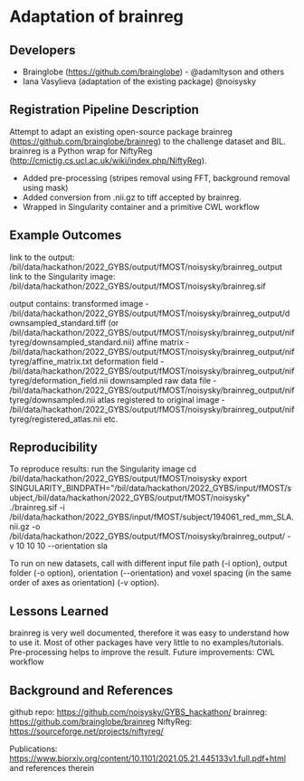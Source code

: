 # Adaptation of brainreg

## Developers

- Brainglobe (https://github.com/brainglobe) - @adamltyson and others
- Iana Vasylieva (adaptation of the existing package) @noisysky

## Registration Pipeline Description

Attempt to adapt an existing open-source package brainreg (https://github.com/brainglobe/brainreg) to the challenge dataset and BIL.
brainreg is a Python wrap for NiftyReg (http://cmictig.cs.ucl.ac.uk/wiki/index.php/NiftyReg).

- Added pre-processing (stripes removal using FFT, background removal using mask)
- Added conversion from .nii.gz to tiff accepted by brainreg.
- Wrapped in Singularity container and a primitive CWL workflow

## Example Outcomes

link to the output: /bil/data/hackathon/2022_GYBS/output/fMOST/noisysky/brainreg_output
link to the Singularity image: /bil/data/hackathon/2022_GYBS/output/fMOST/noisysky/brainreg.sif

output contains:
transformed image - /bil/data/hackathon/2022_GYBS/output/fMOST/noisysky/brainreg_output/downsampled_standard.tiff
(or /bil/data/hackathon/2022_GYBS/output/fMOST/noisysky/brainreg_output/niftyreg/downsampled_standard.nii)
affine matrix - /bil/data/hackathon/2022_GYBS/output/fMOST/noisysky/brainreg_output/niftyreg/affine_matrix.txt
deformation field - /bil/data/hackathon/2022_GYBS/output/fMOST/noisysky/brainreg_output/niftyreg/deformation_field.nii
downsampled raw data file - /bil/data/hackathon/2022_GYBS/output/fMOST/noisysky/brainreg_output/niftyreg/downsampled.nii
atlas registered to original image - /bil/data/hackathon/2022_GYBS/output/fMOST/noisysky/brainreg_output/niftyreg/registered_atlas.nii
etc.


## Reproducibility

To reproduce results:
run the Singularity image
cd /bil/data/hackathon/2022_GYBS/output/fMOST/noisysky
export SINGULARITY_BINDPATH="/bil/data/hackathon/2022_GYBS/input/fMOST/subject,/bil/data/hackathon/2022_GYBS/output/fMOST/noisysky"
./brainreg.sif -i /bil/data/hackathon/2022_GYBS/input/fMOST/subject/194061_red_mm_SLA.nii.gz -o /bil/data/hackathon/2022_GYBS/output/fMOST/noisysky/brainreg_output/ -v 10 10 10 --orientation sla

To run on new datasets, call with different
input file path (-i option),
output folder (-o option),
orientation (--orientation)
and voxel spacing (in the same order of axes as orientation) (-v option).


## Lessons Learned

brainreg is very well documented, therefore it was easy to understand how to use it. Most of other packages have very little to no examples/tutorials.
Pre-processing helps to improve the result.
Future improvements: CWL workflow

## Background and References

github repo: https://github.com/noisysky/GYBS_hackathon/
brainreg: https://github.com/brainglobe/brainreg
NiftyReg: https://sourceforge.net/projects/niftyreg/

Publications:
https://www.biorxiv.org/content/10.1101/2021.05.21.445133v1.full.pdf+html and references therein
